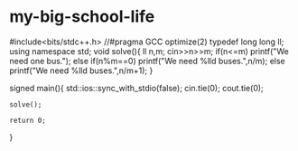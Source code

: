 # my-big-school-life
#include<bits/stdc++.h>
//#pragma GCC optimize(2)
typedef long long ll;
using namespace std;
void solve(){
	ll n,m;
    cin>>n>>m;
    if(n<=m) printf("We need one bus.");
    else if(n%m==0) printf("We need %lld buses.",n/m);
	else printf("We need %lld buses.",n/m+1);
} 

signed main(){
	std::ios::sync_with_stdio(false);
	cin.tie(0);
	cout.tie(0);
	 
	solve();
	
	return 0;
}
